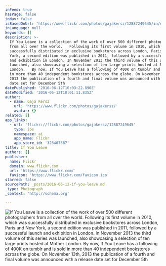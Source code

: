 ```yaml
---
inFeed: true
hasPage: false
inNav: false
isBasedOnUrl: 'https://www.flickr.com/photos/gajakersz/12887249645/in/dateposted/'
inLanguage: null
keywords: []
description: >-
  If You Leave is a collection of the work of over 500 different photographers
  from all over the world.   Following its first volume in 2010, which was
  successfully distributed in exclusive bookstores across London, Paris and New
  York, a second edition was published in 2011, followed by a successful launch
  and exhibition in London. In November 2013 the third volume of this series was
  launched, also showcasing a selection of ten large prints hosted at Mother
  London.   By now, If You Leave has a following of 400K on tumblr and is sold
  in more than 40 independent bookstores across the globe. On November 13th,
  2013 the publication of a fourth and final volume was announced with a release
  date set for December 5th
datePublished: '2016-06-12T10:03:22.890Z'
dateModified: '2016-06-12T10:01:11.835Z'
author:
  - name: Gaja Kersz
    url: 'https://www.flickr.com/photos/gajakersz/'
    avatar: {}
related: []
app_links:
  - url: 'flickr://flickr.com/photos/gajakersz/12887249645'
    type: ios
    namespace: ai
    app_name: Flickr
    app_store_id: '328407587'
title: If You Leave
authors: []
publisher:
  name: Flickr
  domain: www.flickr.com
  url: 'https://www.flickr.com/'
  favicon: 'https://www.flickr.com/favicon.ico'
starred: false
sourcePath: _posts/2016-06-12-if-you-leave.md
_type: Photograph
_context: 'http://schema.org'

---
```

![If You Leave is a collection of the work of over 500 different photographers from all over the world.   Following its first volume in 2010, which was successfully distributed in exclusive bookstores across London, Paris and New York, a second edition was published in 2011, followed by a successful launch and exhibition in London. In November 2013 the third volume of this series was launched, also showcasing a selection of ten large prints hosted at Mother London.   By now, If You Leave has a following of 400K on tumblr and is sold in more than 40 independent bookstores across the globe. On November 13th, 2013 the publication of a fourth and final volume was announced with a release date set for December 5th](https://s3-us-west-2.amazonaws.com/the-grid-img/p/a6be0427f945c42aa38cd83f8d05c7aa4029cd3a.jpg)